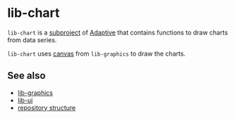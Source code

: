 # lib-chart

`lib-chart` is a [subproject](def://) of [Adaptive](def://) that contains functions to draw 
charts from data series. 

`lib-chart` uses [canvas](fragment://) from `lib-graphics` to draw the charts.

## See also

- [lib-graphics](def://)
- [lib-ui](def://)
- [repository structure](def://)